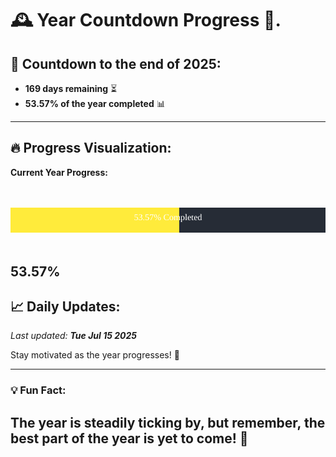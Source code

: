 
# &#x1F570; **Year Countdown Progress** &#x1F389;.

## &#x1F4C5; Countdown to the end of 2025:
- **169 days remaining** &#x23F3;
- **53.57% of the year completed** &#x1F4CA;

---

## &#x1F525; **Progress Visualization**:

**Current Year Progress:**

<br><br>
![Progress Bar](https://raw.githubusercontent.com/dayanidigv/year-countdown-progress/main/progress-bar.svg)
<br><br>

**53.57%**
---

## &#x1F4C8; **Daily Updates**:

_Last updated: **Tue Jul 15 2025**_

Stay motivated as the year progresses! &#x1F680;

--- 

### &#x1F4A1; **Fun Fact:**
The year is steadily ticking by, but remember, the best part of the year is yet to come! &#x1F31F;
---
